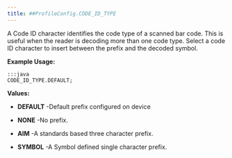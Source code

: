 ```yaml
---
title: ##ProfileConfig.CODE_ID_TYPE
---
```


A Code ID character identifies the code type of a scanned bar code.
 This is useful when the reader is decoding more than one code type.
 Select a code ID character to insert between the prefix and the decoded symbol.

 

**Example Usage:**
	
	:::java	
	CODE_ID_TYPE.DEFAULT;


**Values:**

* **DEFAULT** -Default prefix configured on device

* **NONE** -No prefix.

* **AIM** -A standards based three character prefix.

* **SYMBOL** -A Symbol defined single character prefix.


